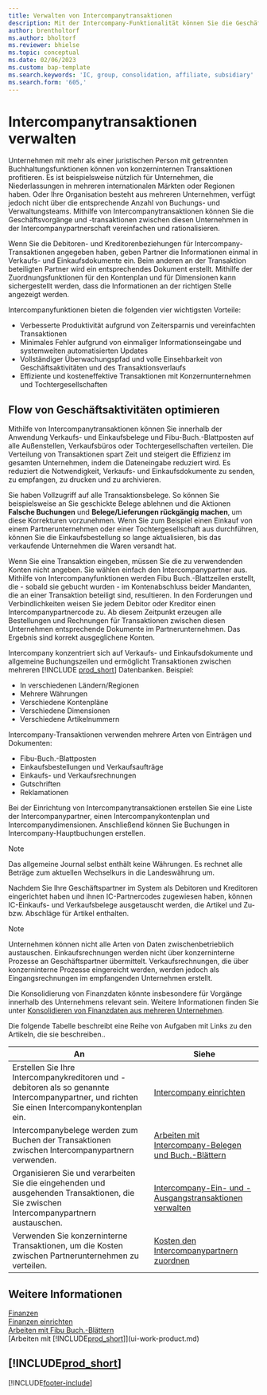 ```yaml
---
title: Verwalten von Intercompanytransaktionen
description: Mit der Intercompany-Funktionalität können Sie die Geschäftsvorgänge und - transaktionen zwischen Unternehmen innerhalb derselben Organisation vereinfachen.
author: brentholtorf
ms.author: bholtorf
ms.reviewer: bhielse
ms.topic: conceptual
ms.date: 02/06/2023
ms.custom: bap-template
ms.search.keywords: 'IC, group, consolidation, affiliate, subsidiary'
ms.search.form: '605,'
---
```

# <a name="managing-intercompany-transactions"></a>Intercompanytransaktionen verwalten

Unternehmen mit mehr als einer juristischen Person mit getrennten Buchhaltungsfunktionen können von konzerninternen Transaktionen profitieren. Es ist beispielsweise nützlich für Unternehmen, die Niederlassungen in mehreren internationalen Märkten oder Regionen haben. Oder Ihre Organisation besteht aus mehreren Unternehmen, verfügt jedoch nicht über die entsprechende Anzahl von Buchungs- und Verwaltungsteams. Mithilfe von Intercompanytransaktionen können Sie die Geschäftsvorgänge und -transaktionen zwischen diesen Unternehmen in der Intercompanypartnerschaft vereinfachen und rationalisieren.

Wenn Sie die Debitoren- und Kreditorenbeziehungen für Intercompany-Transaktionen angegeben haben, geben Partner die Informationen einmal in Verkaufs- und Einkaufsdokumente ein. Beim anderen an der Transaktion beteiligten Partner wird ein entsprechendes Dokument erstellt. Mithilfe der Zuordnungsfunktionen für den Kontenplan und für Dimensionen kann sichergestellt werden, dass die Informationen an der richtigen Stelle angezeigt werden.  

Intercompanyfunktionen bieten die folgenden vier wichtigsten Vorteile:  

* Verbesserte Produktivität aufgrund von Zeitersparnis und vereinfachten Transaktionen  
* Minimales Fehler aufgrund von einmaliger Informationseingabe und systemweiten automatisierten Updates  
* Vollständiger Überwachungspfad und volle Einsehbarkeit von Geschäftsaktivitäten und des Transaktionsverlaufs  
* Effiziente und kosteneffektive Transaktionen mit Konzernunternehmen und Tochtergesellschaften  

## <a name="streamline-the-flow-of-business-activities"></a>Flow von Geschäftsaktivitäten optimieren

Mithilfe von Intercompanytransaktionen können Sie innerhalb der Anwendung Verkaufs- und Einkaufsbelege und Fibu-Buch.-Blattposten auf alle Außenstellen, Verkaufsbüros oder Tochtergesellschaften verteilen. Die Verteilung von Transaktionen spart Zeit und steigert die Effizienz im gesamten Unternehmen, indem die Dateneingabe reduziert wird. Es reduziert die Notwendigkeit, Verkaufs- und Einkaufsdokumente zu senden, zu empfangen, zu drucken und zu archivieren.  

Sie haben Vollzugriff auf alle Transaktionsbelege. So können Sie beispielsweise an Sie geschickte Belege ablehnen und die Aktionen **Falsche Buchungen** und **Belege/Lieferungen rückgängig machen**, um diese Korrekturen vorzunehmen. Wenn Sie zum Beispiel einen Einkauf von einem Partnerunternehmen oder einer Tochtergesellschaft aus durchführen, können Sie die Einkaufsbestellung so lange aktualisieren, bis das verkaufende Unternehmen die Waren versandt hat.  

Wenn Sie eine Transaktion eingeben, müssen Sie die zu verwendenden Konten nicht angeben. Sie wählen einfach den Intercompanypartner aus. Mithilfe von Intercompanyfunktionen werden Fibu Buch.-Blattzeilen erstellt, die - sobald sie gebucht wurden - im Kontenabschluss beider Mandanten, die an einer Transaktion beteiligt sind, resultieren. In den Forderungen und Verbindlichkeiten weisen Sie jedem Debitor oder Kreditor einen Intercompanypartnercode zu. Ab diesem Zeitpunkt erzeugen alle Bestellungen und Rechnungen für Transaktionen zwischen diesen Unternehmen entsprechende Dokumente im Partnerunternehmen. Das Ergebnis sind korrekt ausgeglichene Konten.  

Intercompany konzentriert sich auf Verkaufs- und Einkaufsdokumente und allgemeine Buchungszeilen und ermöglicht Transaktionen zwischen mehreren [!INCLUDE [prod_short](includes/prod_short.md)] Datenbanken. Beispiel:

* In verschiedenen Ländern/Regionen
* Mehrere Währungen
* Verschiedene Kontenpläne
* Verschiedene Dimensionen
* Verschiedene Artikelnummern  

Intercompany-Transaktionen verwenden mehrere Arten von Einträgen und Dokumenten:  

* Fibu-Buch.-Blattposten
* Einkaufsbestellungen und Verkaufsaufträge
* Einkaufs- und Verkaufsrechnungen
* Gutschriften
* Reklamationen

Bei der Einrichtung von Intercompanytransaktionen erstellen Sie eine Liste der Intercompanypartner, einen Intercompanykontenplan und Intercompanydimensionen. Anschließend können Sie Buchungen in Intercompany-Hauptbuchungen erstellen.

> [!NOTE]
> Das allgemeine Journal selbst enthält keine Währungen. Es rechnet alle Beträge zum aktuellen Wechselkurs in die Landeswährung um.

Nachdem Sie Ihre Geschäftspartner im System als Debitoren und Kreditoren eingerichtet haben und ihnen IC-Partnercodes zugewiesen haben, können IC-Einkaufs- und Verkaufsbelege ausgetauscht werden, die Artikel und Zu- bzw. Abschläge für Artikel enthalten. 

> [!NOTE]
> Unternehmen können nicht alle Arten von Daten zwischenbetrieblich austauschen. Einkaufsrechnungen werden nicht über konzerninterne Prozesse an Geschäftspartner übermittelt. Verkaufsrechnungen, die über konzerninterne Prozesse eingereicht werden, werden jedoch als Eingangsrechnungen im empfangenden Unternehmen erstellt.

Die Konsolidierung von Finanzdaten könnte insbesondere für Vorgänge innerhalb des Unternehmens relevant sein. Weitere Informationen finden Sie unter [Konsolidieren von Finanzdaten aus mehreren Unternehmen](finance-consolidated-company-reporting.md).

Die folgende Tabelle beschreibt eine Reihe von Aufgaben mit Links zu den Artikeln, die sie beschreiben..

|An |Siehe|
|---|---|
|Erstellen Sie Ihre Intercompanykreditoren und -debitoren als so genannte Intercompanypartner, und richten Sie einen Intercompanykontenplan ein.|[Intercompany einrichten](intercompany-how-setup.md)|
|Intercompanybelege werden zum Buchen der Transaktionen zwischen Intercompanypartnern verwenden.|[Arbeiten mit Intercompany-Belegen und Buch.-Blättern](intercompany-how-work-documents-journals.md)|
|Organisieren Sie und verarbeiten Sie die eingehenden und ausgehenden Transaktionen, die Sie zwischen Intercompanypartnern austauschen.|[Intercompany-Ein- und -Ausgangstransaktionen verwalten](intercompany-how-manage-intercompany-inbox.md)|
|Verwenden Sie konzerninterne Transaktionen, um die Kosten zwischen Partnerunternehmen zu verteilen.|[Kosten den Intercompanypartnern zuordnen](intercompany-allocate-costs.md)|

## <a name="see-also"></a>Weitere Informationen

[Finanzen](finance.md)  
[Finanzen einrichten](finance-setup-finance.md)  
[Arbeiten mit Fibu Buch.-Blättern](ui-work-general-journals.md)  
[Arbeiten mit [!INCLUDE[prod_short](includes/prod_short.md)]](ui-work-product.md)

## [!INCLUDE[prod_short](includes/free_trial_md.md)]


[!INCLUDE[footer-include](includes/footer-banner.md)]
